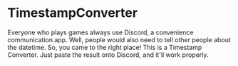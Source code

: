 # TimestampConverter
Everyone who plays games always use Discord, a convenience communication app. Well, people would also need to tell other people about the datetime. So, you came to the right place! This is a Timestamp Converter. Just paste the result onto Discord, and it'll work properly.
